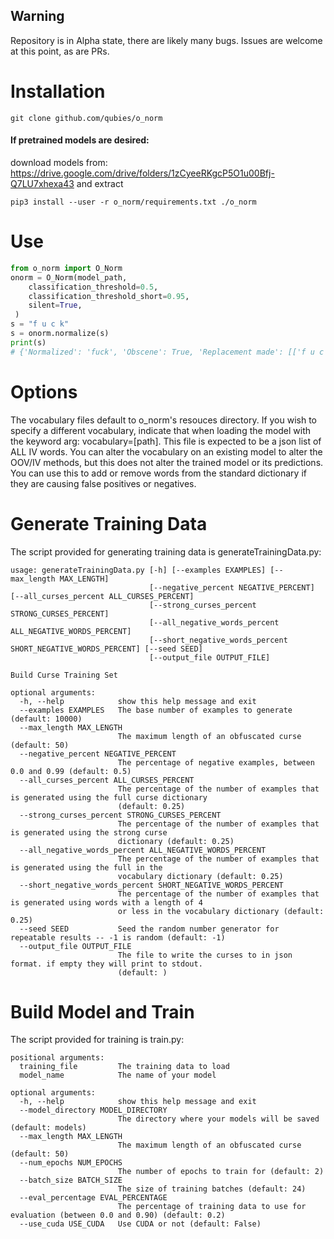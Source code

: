 ## Warning
Repository is in Alpha state, there are likely many bugs. Issues are welcome at this point, as are PRs. 

# Installation
``` 
git clone github.com/qubies/o_norm
```

#### If pretrained models are desired:
download models from: https://drive.google.com/drive/folders/1zCyeeRKgcP5O1u00Bfj-Q7LU7xhexa43 
and extract

```
pip3 install --user -r o_norm/requirements.txt ./o_norm 
```

# Use
```python
from o_norm import O_Norm
onorm = O_Norm(model_path,
    classification_threshold=0.5,
    classification_threshold_short=0.95,
    silent=True,
 )
s = "f u c k"
s = onorm.normalize(s)
print(s)
# {'Normalized': 'fuck', 'Obscene': True, 'Replacement made': [['f u c k', 'fuck']], 'Score': 0.9905826269259627}
```

# Options
The vocabulary files default to o_norm's resouces directory. If you wish to specify a different vocabulary, indicate that when  loading the model with the keyword arg: vocabulary=[path].
This file is expected to be a json list of ALL IV words.
You can alter the vocabulary on an existing model to alter the OOV/IV methods, but this does not alter the trained model or its predictions. You can use this to add or remove words from the standard dictionary if they are causing false positives or negatives.

# Generate Training Data
The script provided for generating training data is generateTrainingData.py:
```
usage: generateTrainingData.py [-h] [--examples EXAMPLES] [--max_length MAX_LENGTH]
                               [--negative_percent NEGATIVE_PERCENT] [--all_curses_percent ALL_CURSES_PERCENT]
                               [--strong_curses_percent STRONG_CURSES_PERCENT]
                               [--all_negative_words_percent ALL_NEGATIVE_WORDS_PERCENT]
                               [--short_negative_words_percent SHORT_NEGATIVE_WORDS_PERCENT] [--seed SEED]
                               [--output_file OUTPUT_FILE]

Build Curse Training Set

optional arguments:
  -h, --help            show this help message and exit
  --examples EXAMPLES   The base number of examples to generate (default: 10000)
  --max_length MAX_LENGTH
                        The maximum length of an obfuscated curse (default: 50)
  --negative_percent NEGATIVE_PERCENT
                        The percentage of negative examples, between 0.0 and 0.99 (default: 0.5)
  --all_curses_percent ALL_CURSES_PERCENT
                        The percentage of the number of examples that is generated using the full curse dictionary
                        (default: 0.25)
  --strong_curses_percent STRONG_CURSES_PERCENT
                        The percentage of the number of examples that is generated using the strong curse
                        dictionary (default: 0.25)
  --all_negative_words_percent ALL_NEGATIVE_WORDS_PERCENT
                        The percentage of the number of examples that is generated using the full in the
                        vocabulary dictionary (default: 0.25)
  --short_negative_words_percent SHORT_NEGATIVE_WORDS_PERCENT
                        The percentage of the number of examples that is generated using words with a length of 4
                        or less in the vocabulary dictionary (default: 0.25)
  --seed SEED           Seed the random number generator for repeatable results -- -1 is random (default: -1)
  --output_file OUTPUT_FILE
                        The file to write the curses to in json format. if empty they will print to stdout.
                        (default: )
```

# Build Model and Train
The script provided for training is train.py:
```
positional arguments:
  training_file         The training data to load
  model_name            The name of your model

optional arguments:
  -h, --help            show this help message and exit
  --model_directory MODEL_DIRECTORY
                        The directory where your models will be saved (default: models)
  --max_length MAX_LENGTH
                        The maximum length of an obfuscated curse (default: 50)
  --num_epochs NUM_EPOCHS
                        The number of epochs to train for (default: 2)
  --batch_size BATCH_SIZE
                        The size of training batches (default: 24)
  --eval_percentage EVAL_PERCENTAGE
                        The percentage of training data to use for evaluation (between 0.0 and 0.90) (default: 0.2)
  --use_cuda USE_CUDA   Use CUDA or not (default: False)
```
